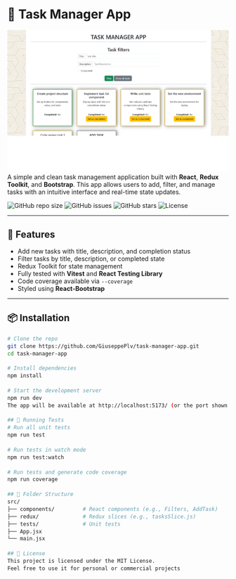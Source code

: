 # 📝 Task Manager App
![Screenshot](./demo.png?raw=true)
A simple and clean task management application built with **React**, **Redux Toolkit**, and **Bootstrap**. This app allows users to add, filter, and manage tasks with an intuitive interface and real-time state updates.

![GitHub repo size](https://img.shields.io/github/repo-size/GiuseppePlv/task-manager-app)
![GitHub issues](https://img.shields.io/github/issues/GiuseppePlv/task-manager-app)
![GitHub stars](https://img.shields.io/github/stars/GiuseppePlv/task-manager-app?style=social)
![License](https://img.shields.io/github/license/GiuseppePlv/task-manager-app)

---

## 🚀 Features

- Add new tasks with title, description, and completion status  
- Filter tasks by title, description, or completed state  
- Redux Toolkit for state management  
- Fully tested with **Vitest** and **React Testing Library**  
- Code coverage available via `--coverage`  
- Styled using **React-Bootstrap**

---

## 📦 Installation

```bash
# Clone the repo
git clone https://github.com/GiuseppePlv/task-manager-app.git
cd task-manager-app

# Install dependencies
npm install

# Start the development server
npm run dev
The app will be available at http://localhost:5173/ (or the port shown in your terminal).

## 🧪 Running Tests
# Run all unit tests
npm run test

# Run tests in watch mode
npm run test:watch

# Run tests and generate code coverage
npm run coverage

## 📁 Folder Structure
src/
├── components/         # React components (e.g., Filters, AddTask)
├── redux/              # Redux slices (e.g., tasksSlice.js)
├── tests/              # Unit tests
├── App.jsx
└── main.jsx

## 📜 License
This project is licensed under the MIT License.
Feel free to use it for personal or commercial projects